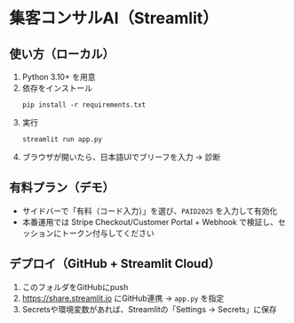 # 集客コンサルAI（Streamlit）

## 使い方（ローカル）
1. Python 3.10+ を用意
2. 依存をインストール
   ```
   pip install -r requirements.txt
   ```
3. 実行
   ```
   streamlit run app.py
   ```
4. ブラウザが開いたら、日本語UIでブリーフを入力 → 診断

## 有料プラン（デモ）
- サイドバーで「有料（コード入力）」を選び、`PAID2025` を入力して有効化
- 本番運用では Stripe Checkout/Customer Portal + Webhook で検証し、セッションにトークン付与してください

## デプロイ（GitHub + Streamlit Cloud）
1. このフォルダをGitHubにpush
2. https://share.streamlit.io にGitHub連携 → `app.py` を指定
3. Secretsや環境変数があれば、Streamlitの「Settings → Secrets」に保存
